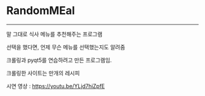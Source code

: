 # RandomMEal

---

말 그대로 식사 메뉴를 추천해주는 프로그램

선택을 했다면, 언제 무슨 메뉴를 선택했는지도 알려줌

크롤링과 pyqt5를 연습하려고 만든 프로그램임.

크롤링한 사이트는 만개의 레시피

시연 영상 : https://youtu.be/YLjd7hiZpfE
